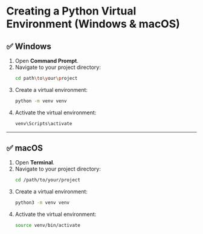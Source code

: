 # Creating a Python Virtual Environment (Windows & macOS)

## ✅ Windows

1. Open **Command Prompt**.
2. Navigate to your project directory:
   ```bash
   cd path\to\your\project
   ```
3. Create a virtual environment:
   ```bash
   python -m venv venv
   ```
4. Activate the virtual environment:
   ```bash
   venv\Scripts\activate
   ```

---

## ✅ macOS

1. Open **Terminal**.
2. Navigate to your project directory:
   ```bash
   cd /path/to/your/project
   ```
3. Create a virtual environment:
   ```bash
   python3 -m venv venv
   ```
4. Activate the virtual environment:
   ```bash
   source venv/bin/activate
   ```
